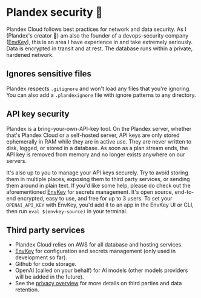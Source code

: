 # Plandex security 🔐

Plandex Cloud follows best practices for network and data security. As I (Plandex's creator 👋) am also the founder of a devops-security company ([EnvKey](https://envkey.com)), this is an area I have experience in and take extremely seriously. Data is encrypted in transit and at rest. The database runs within a private, hardened network.

## Ignores sensitive files

Plandex respects `.gitignore` and won't load any files that you're ignoring. You can also add a `.plandexignore` file with ignore patterns to any directory.

## API key security

Plandex is a bring-your-own-API-key tool. On the Plandex server, whether that's Plandex Cloud or a self-hosted server, API keys are only stored ephemerally in RAM while they are in active use. They are never written to disk, logged, or stored in a database. As soon as a plan stream ends, the API key is removed from memory and no longer exists anywhere on our servers.

It's also up to you to manage your API keys securely. Try to avoid storing them in multiple places, exposing them to third party services, or sending them around in plain text. If you'd like some help, please do check out the aforementioned [EnvKey](https://envkey.com) for secrets management. It's open source, end-to-end encrypted, easy to use, and free for up to 3 users. To set your `OPENAI_API_KEY` with EnvKey, you'd add it to an app in the EnvKey UI or CLI, then run `eval $(envkey-source)` in your terminal.

## Third party services

- Plandex Cloud relies on AWS for all database and hosting services.
- [EnvKey](https://envkey.com) for configuration and secrets management (only used in development so far).
- Github for code storage.
- OpenAI (called on your behalf) for AI models (other models providers will be added in the future).
- See the [privacy overview](./PRIVACY.md) for more details on third parties and data retention.

